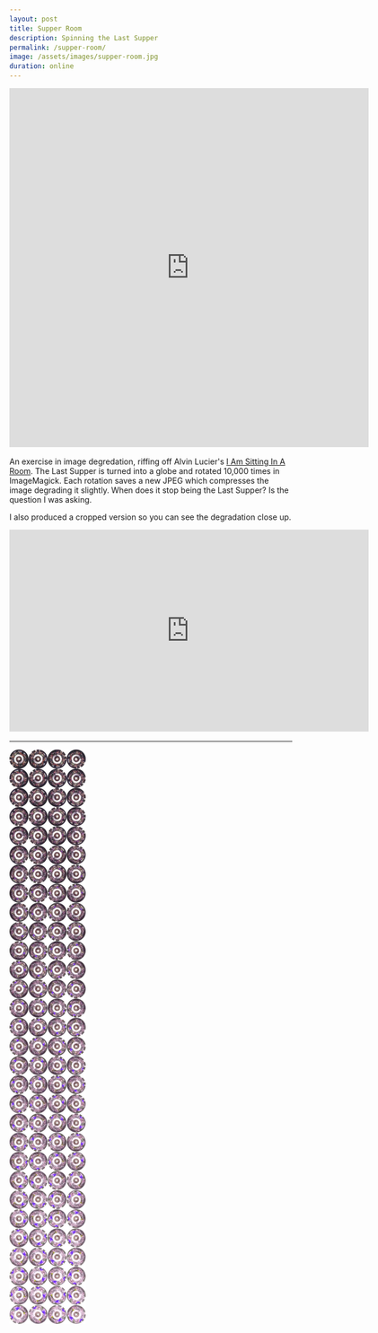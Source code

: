 ```yaml
---
layout: post
title: Supper Room
description: Spinning the Last Supper
permalink: /supper-room/
image: /assets/images/supper-room.jpg
duration: online
---
```


<iframe src="https://player.vimeo.com/video/115933297" width="640" height="640" frameborder="0" allow="autoplay; fullscreen" allowfullscreen></iframe>

An exercise in image degredation, riffing off Alvin Lucier's [I Am Sitting In A Room](https://en.wikipedia.org/wiki/I_Am_Sitting_in_a_Room). The Last Supper is turned into a globe and rotated 10,000 times in ImageMagick. Each rotation saves a new JPEG which compresses the image degrading it slightly. When does it stop being the Last Supper? Is the question I was asking.

I also produced a cropped version so you can see the degradation close up. 

<iframe src="https://player.vimeo.com/video/115934854" width="640" height="360" frameborder="0" allow="autoplay; fullscreen" allowfullscreen></iframe>

----

![](/assets/images/supper-room-strip.jpg)